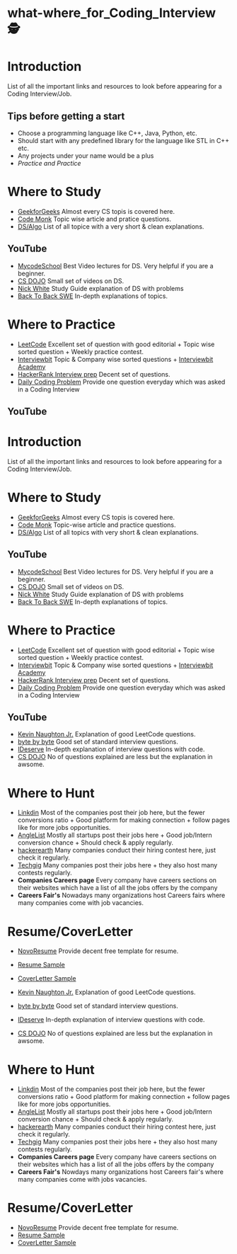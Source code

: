 # what-where_for_Coding_Interview :detective:

Introduction
=====
List of all the important links and resources to look before appearing for a Coding Interview/Job.

Tips before getting a start
-----
- Choose a programming language like C++, Java, Python, etc.
- Should start with any predefined library for the language like STL in C++ etc.
- Any projects under your name would be a plus
- *Practice and Practice*


Where to Study
======
- [GeekforGeeks](https://www.geeksforgeeks.org/) Almost every CS topis is covered here.
- [Code Monk](https://www.hackerearth.com/practice/codemonk/) Topic wise article and pratice questions.
- [DS/Algo](https://github.com/kdn251/interviews) List of all topice with a very short & clean explanations.

YouTube
-----
- [MycodeSchool](https://www.youtube.com/user/mycodeschool) Best Video lectures for DS. Very helpful if you are a beginner.
- [CS DOJO](https://www.youtube.com/watch?v=bum_19loj9A&list=PLBZBJbE_rGRV8D7XZ08LK6z-4zPoWzu5H) Small set of videos on DS. 
- [Nick White](https://www.youtube.com/watch?v=37oKYN97LP8&list=PLU_sdQYzUj2kO75GVOBRAU78K7mHG0pMP) Study Guide explanation of DS with problems
- [Back To Back SWE](https://www.youtube.com/channel/UCmJz2DV1a3yfgrR7GqRtUUA/playlists) In-depth explanations of topics. 


Where to Practice
=====
- [LeetCode](https://leetcode.com/) Excellent set of question with good editorial + Topic wise sorted question + Weekly practice contest. 
- [Interviewbit](https://www.interviewbit.com/) Topic & Company wise sorted questions + [Interviewbit Academy](https://www.interviewbit.com/academy/)
- [HackerRank Interview prep](https://www.hackerrank.com/interview/interview-preparation-kit) Decent set of questions.
- [Daily Coding Problem](https://www.dailycodingproblem.com/) Provide one question everyday which was asked in a Coding Interview

YouTube
-----

Introduction
=====
List of all the important links and resources to look before appearing for a Coding Interview/Job.

Where to Study
=====
- [GeekforGeeks](https://www.geeksforgeeks.org/) Almost every CS topis is covered here.
- [Code Monk](https://www.hackerearth.com/practice/codemonk/) Topic-wise article and practice questions.
- [DS/Algo](https://github.com/kdn251/interviews) List of all topics with very short & clean explanations.

YouTube
-----
- [MycodeSchool](https://www.youtube.com/user/mycodeschool) Best Video lectures for DS. Very helpful if you are a beginner.
- [CS DOJO](https://www.youtube.com/watch?v=bum_19loj9A&list=PLBZBJbE_rGRV8D7XZ08LK6z-4zPoWzu5H) Small set of videos on DS. 
- [Nick White](https://www.youtube.com/watch?v=37oKYN97LP8&list=PLU_sdQYzUj2kO75GVOBRAU78K7mHG0pMP) Study Guide explanation of DS with problems
- [Back To Back SWE](https://www.youtube.com/channel/UCmJz2DV1a3yfgrR7GqRtUUA/playlists) In-depth explanations of topics. 


Where to Practice
=====
- [LeetCode](https://leetcode.com/) Excellent set of question with good editorial + Topic wise sorted question + Weekly practice contest. 
- [Interviewbit](https://www.interviewbit.com/) Topic & Company wise sorted questions + [Interviewbit Academy](https://www.interviewbit.com/academy/)
- [HackerRank Interview prep](https://www.hackerrank.com/interview/interview-preparation-kit) Decent set of questions.
- [Daily Coding Problem](https://www.dailycodingproblem.com/) Provide one question everyday which was asked in a Coding Interview

YouTube
-----
- [Kevin Naughton Jr.](https://www.youtube.com/channel/UCKvwPt6BifPP54yzH99ff1g) Explanation of good LeetCode questions. 
- [byte by byte](https://www.youtube.com/channel/UCWSYAntBbdd2SLYUqPIxo0w) Good set of standard interview questions.
- [IDeserve](https://www.youtube.com/watch?v=NBcqBddFbZw&list=PLamzFoFxwoNjPfxzaWqs7cZGsPYy0x_gI) In-depth explanation of interview questions with code.
- [CS DOJO](https://www.youtube.com/watch?v=qli-JCrSwuk&list=PLBZBJbE_rGRVnpitdvpdY9952IsKMDuev) No of questions explained are less but the explanation in awsome.

Where to Hunt
=====

- [Linkdin](https://www.linkedin.com/jobs/) Most of the companies post their job here, but the fewer conversions ratio + Good platform for making connection + follow pages like for more jobs opportunities.
- [AngleList](https://angel.co/) Mostly all startups post their jobs here + Good job/Intern conversion chance + Should check & apply regularly.
- [hackerearth](https://www.hackerearth.com/) Many companies conduct their hiring contest here, just check it regularly.
- [Techgig](https://www.techgig.com/jobs) Many companies post their jobs here + they also host many contests regularly.
- **Companies Careers page** Every company have careers sections on their websites which have a list of all the jobs offers by the company
- **Careers Fair's** Nowadays many organizations host Careers fairs where many companies come with job vacancies.

Resume/CoverLetter
=====
 - [NovoResume](https://novoresume.com/) Provide decent free template for resume.
 - [Resume Sample](https://github.com/aryabharat/what-where_for_Coding_Interview/blob/master/resume_temmplate.pdf)
 - [CoverLetter Sample](https://github.com/aryabharat/what-where_for_Coding_Interview/blob/master/CoverLetter_Sample.pdf)
 
 
 








- [Kevin Naughton Jr.](https://www.youtube.com/channel/UCKvwPt6BifPP54yzH99ff1g) Explanation of good LeetCode questions. 
- [byte by byte](https://www.youtube.com/channel/UCWSYAntBbdd2SLYUqPIxo0w) Good set of standard interview questions.
- [IDeserve](https://www.youtube.com/watch?v=NBcqBddFbZw&list=PLamzFoFxwoNjPfxzaWqs7cZGsPYy0x_gI) In-depth explanation of interview questions with code.
- [CS DOJO](https://www.youtube.com/watch?v=qli-JCrSwuk&list=PLBZBJbE_rGRVnpitdvpdY9952IsKMDuev) No of questions explained are less but the explanation in awsome.

Where to Hunt
=====

- [Linkdin](https://www.linkedin.com/jobs/) Most of the companies post their job here, but the fewer conversions ratio + Good platform for making connection + follow pages like for more jobs opportunities.
- [AngleList](https://angel.co/) Mostly all startups post their jobs here + Good job/Intern conversion chance + Should check & apply regularly.
- [hackerearth](https://www.hackerearth.com/) Many companies conduct their hiring contest here, just check it regularly.
- [Techgig](https://www.techgig.com/jobs) Many companies post their jobs here + they also host many contests regularly.
- **Companies Careers page** Every company have careers sections on their websites which has a list of all the jobs offers by the company
- **Careers Fair's** Nowdays many organizations host Careers fair's where many companies come with jobs vacancies.

Resume/CoverLetter
=====
 - [NovoResume](https://novoresume.com/) Provide decent free template for resume.
 - [Resume Sample](https://github.com/aryabharat/what-where_for_Coding_Interview/blob/master/resume_temmplate.pdf)
 - [CoverLetter Sample](https://github.com/aryabharat/what-where_for_Coding_Interview/blob/master/CoverLetter_Sample.pdf)
 
 
 







